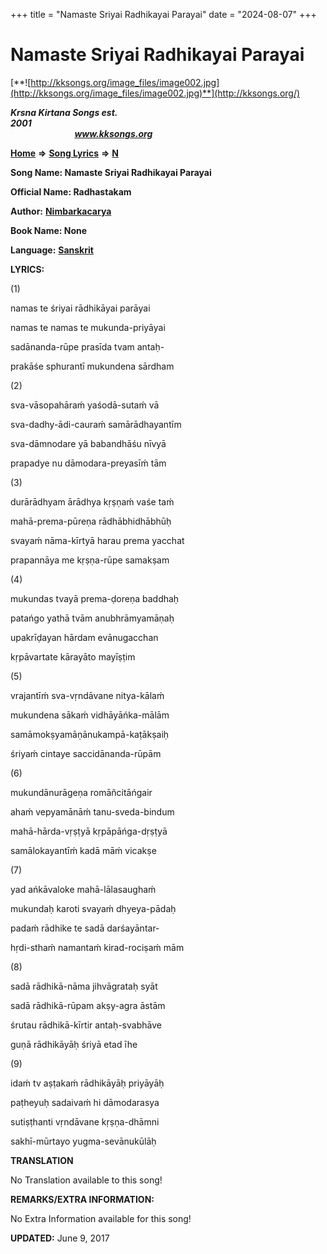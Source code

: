 +++
title = "Namaste Sriyai Radhikayai Parayai"
date = "2024-08-07"
+++

# Namaste Sriyai Radhikayai Parayai
[**![http://kksongs.org/image_files/image002.jpg](http://kksongs.org/image_files/image002.jpg)**](http://kksongs.org/)

**_Krsna Kirtana Songs est. 2001_**                                                                                                                                                 **_www.kksongs.org_**

[**Home**](http://kksongs.org/) **⇒** [**Song Lyrics**](http://kksongs.org/lyrics.html) **⇒** [**N**](http://kksongs.org/songs/song_n.html)

**Song Name: Namaste Sriyai Radhikayai Parayai**

**Official Name: Radhastakam**

**Author:** [**Nimbarkacarya**](http://kksongs.org/authors/list/nimbarka.html)

**Book Name: None**

**Language:** [**Sanskrit**](http://kksongs.org/language/list/sanskrit.html)

**LYRICS:**

(1)

namas te śriyai rādhikāyai parāyai

namas te namas te mukunda-priyāyai

sadānanda-rūpe prasīda tvam antaḥ-

prakāśe sphurantī mukundena sārdham

(2)

sva-vāsopahāraḿ yaśodā-sutaḿ vā

sva-dadhy-ādi-cauraḿ samārādhayantīm

sva-dāmnodare yā babandhāśu nīvyā

prapadye nu dāmodara-preyasīḿ tām

(3)

durārādhyam ārādhya kṛṣṇaḿ vaśe taḿ

mahā-prema-pūreṇa rādhābhidhābhūḥ

svayaḿ nāma-kīrtyā harau prema yacchat

prapannāya me kṛṣṇa-rūpe samakṣam

(4)

mukundas tvayā prema-ḍoreṇa baddhaḥ

patańgo yathā tvām anubhrāmyamāṇaḥ

upakrīḍayan hārdam evānugacchan

kṛpāvartate kārayāto mayīṣṭim

(5)

vrajantīḿ sva-vṛndāvane nitya-kālaḿ

mukundena sākaḿ vidhāyāńka-mālām

samāmokṣyamāṇānukampā-kaṭākṣaiḥ

śriyaḿ cintaye saccidānanda-rūpām

(6)

mukundānurāgeṇa romāñcitāńgair

ahaḿ vepyamānāḿ tanu-sveda-bindum

mahā-hārda-vṛṣṭyā kṛpāpāńga-dṛṣṭyā

samālokayantīḿ kadā māḿ vicakṣe

(7)

yad ańkāvaloke mahā-lālasaughaḿ

mukundaḥ karoti svayaḿ dhyeya-pādaḥ

padaḿ rādhike te sadā darśayāntar-

hṛdi-sthaḿ namantaḿ kirad-rociṣaḿ mām

(8)

sadā rādhikā-nāma jihvāgrataḥ syāt

sadā rādhikā-rūpam akṣy-agra āstām

śrutau rādhikā-kīrtir antaḥ-svabhāve

guṇā rādhikāyāḥ śriyā etad īhe

(9)

idaḿ tv aṣṭakaḿ rādhikāyāḥ priyāyāḥ

paṭheyuḥ sadaivaḿ hi dāmodarasya

sutiṣṭhanti vṛndāvane kṛṣṇa-dhāmni

sakhī-mūrtayo yugma-sevānukūlāḥ

**TRANSLATION**

No Translation available to this song!

**REMARKS/EXTRA INFORMATION:**

No Extra Information available for this song!

**UPDATED:** June 9, 2017